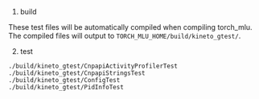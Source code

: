 1. build

These test files will be automatically compiled when compiling torch_mlu. The compiled files will output to `TORCH_MLU_HOME/build/kineto_gtest/`.

2. test

```
./build/kineto_gtest/CnpapiActivityProfilerTest
./build/kineto_gtest/CnpapiStringsTest
./build/kineto_gtest/ConfigTest
./build/kineto_gtest/PidInfoTest
```
